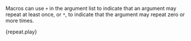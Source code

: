 Macros can use `+` in the argument list to indicate that an argument may
repeat at least once, or `*`, to indicate that the argument may repeat zero or
more times.

{repeat.play}
